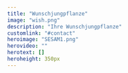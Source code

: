 ```yaml
---
title: "Wunschjungpflanze"
image: "wish.png"
description: "Ihre Wunschjungpflanze"
customlink: "#contact"
heroimage: "SESAM1.png"
herovideo: ""
herotext: []
heroheight: 350px
---
```

